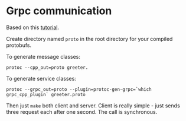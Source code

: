 # Grpc communication

Based on this [tutorial](https://grpc.io/docs/languages/cpp/basics/).

Create directory named `proto` in the root directory for your compiled protobufs.

To generate message classes:
```
protoc --cpp_out=proto greeter.
```

To generate service classes:
```
protoc --grpc_out=proto --plugin=protoc-gen-grpc=`which grpc_cpp_plugin` greeter.proto
```

Then just `make` both client and server. Client is really simple - just sends three request each after one second. The call is synchronous.

